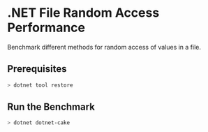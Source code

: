 # .NET File Random Access Performance

Benchmark different methods for random access of values in a file.

## Prerequisites

```powershell
> dotnet tool restore
```

## Run the Benchmark
```powershell
> dotnet dotnet-cake
```
